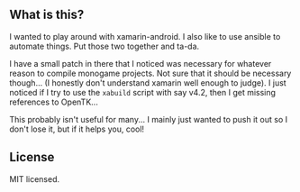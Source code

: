 What is this?
-------------
I wanted to play around with xamarin-android. I also like to use ansible to
automate things. Put those two together and ta-da.

I have a small patch in there that I noticed was necessary for whatever reason
to compile monogame projects. Not sure that it should be necessary though...
(I honestly don't understand xamarin well enough to judge). I just noticed if
I try to use the `xabuild` script with say v4.2, then I get missing references
to OpenTK...

This probably isn't useful for many... I mainly just wanted to push it out so
I don't lose it, but if it helps you, cool!

License
-------
MIT licensed.
